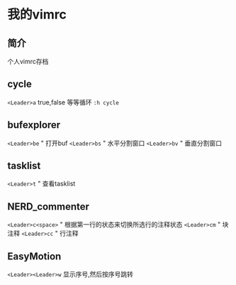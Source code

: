 我的vimrc
=========

简介
----
个人vimrc存档

cycle
-----
`<Leader>a` true,false 等等循环
`:h cycle`

bufexplorer 
-----------
`<Leader>be` " 打开buf
`<Leader>bs` " 水平分割窗口
`<Leader>bv` " 垂直分割窗口

tasklist  
--------
`<Leader>t` " 查看tasklist

NERD\_commenter 
--------------
`<Leader>c<space>` " 根据第一行的状态来切换所选行的注释状态
`<Leader>cm` " 块注释
`<Leader>cc` " 行注释

EasyMotion
--
`<Leader><Leader>w` 显示序号,然后按序号跳转
